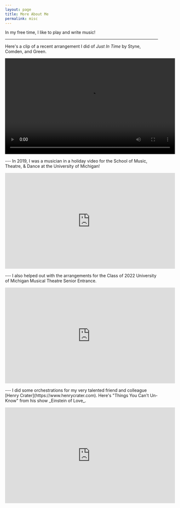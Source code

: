 ```yaml
---
layout: page
title: More About Me
permalink: misc
---
```


In my free time, I like to play and write music!

---
Here's a clip of a recent arrangement I did of _Just In Time_ by Styne, Comden, and Green.
<p align="center">
<video width="560" height = "315" controls="controls">
    <source src="img/JustInTime_F.mov" type="video/mp4"></source>
</video>
</p>
---
In 2019, I was a musician in a holiday video for the School of Music, Theatre, & Dance at the University of Michigan!
<p align="center">
<iframe width="560" height="315" src="https://www.youtube.com/embed/g4NSubNtjHA?si=0yInuiIlbJXZ8w0A" title="YouTube video player" frameborder="0" allow="accelerometer; autoplay; clipboard-write; encrypted-media; gyroscope; picture-in-picture; web-share" referrerpolicy="strict-origin-when-cross-origin" allowfullscreen></iframe>
</p>
---
I also helped out with the arrangements for the Class of 2022 University of Michigan Musical Theatre Senior Entrance.
<p align="center">
<iframe width="560" height="315" src="https://www.youtube.com/embed/dYTAJ5iDB1Q?si=GGk3buWow6V8pb6U" title="YouTube video player" frameborder="0" allow="accelerometer; autoplay; clipboard-write; encrypted-media; gyroscope; picture-in-picture; web-share" referrerpolicy="strict-origin-when-cross-origin" allowfullscreen></iframe>
</p>
---
I did some orchestrations for my very talented friend and colleague [Henry Crater](https://www.henrycrater.com). Here's "Things You Can't Un-Know" from his show _Einstein of Love_. 
<p align="center">
<iframe width="560" height="315" src="https://www.youtube.com/embed/_GuHLwyT0JI?si=KxvuFHdp23Di48pO" title="YouTube video player" frameborder="0" allow="accelerometer; autoplay; clipboard-write; encrypted-media; gyroscope; picture-in-picture; web-share" referrerpolicy="strict-origin-when-cross-origin" allowfullscreen></iframe>
</p>